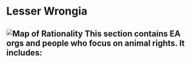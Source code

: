# Lesser Wrongia

![Map of Rationality](/images/wiki/maps/map_lesser_wrongia.png)
This section contains EA orgs and people who focus on animal rights. It includes:
- 